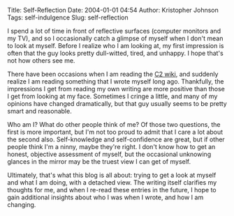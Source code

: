Title: Self-Reflection
Date: 2004-01-01 04:54
Author: Kristopher Johnson
Tags: self-indulgence
Slug: self-reflection

I spend a lot of time in front of reflective surfaces (computer monitors
and my TV), and so I occasionally catch a glimpse of myself when I don't
mean to look at myself. Before I realize who I am looking at, my first
impression is often that the guy looks pretty dull-witted, tired, and
unhappy. I hope that's not how others see me.

There have been occasions when I am reading the [C2
wiki](http://c2.com/cgi/wiki), and suddenly realize I am reading
something that I wrote myself long ago. Thankfully, the impressions I
get from reading my own writing are more positive than those I get from
looking at my face. Sometimes I cringe a little, and many of my opinions
have changed dramatically, but that guy usually seems to be pretty smart
and reasonable.

Who am I? What do other people think of me? Of those two questions, the
first is more important, but I'm not too proud to admit that I care a
lot about the second also. Self-knowledge and self-confidence are great,
but if other people think I'm a ninny, maybe they're right. I don't know
how to get an honest, objective assessment of myself, but the occasional
unknowing glances in the mirror may be the truest view I can get of
myself.

Ultimately, that's what this blog is all about: trying to get a look at
myself and what I am doing, with a detached view. The writing itself
clarifies my thoughts for me, and when I re-read these entries in the
future, I hope to gain additional insights about who I was when I wrote,
and how I am changing.

